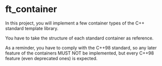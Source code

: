 # ft_container

In this project, you will implement a few container types of the C++ standard template
library.

You have to take the structure of each standard container as reference.

As a reminder, you have to comply with the C++98 standard, so any later feature of
the containers MUST NOT be implemented, but every C++98 feature (even deprecated
ones) is expected.

